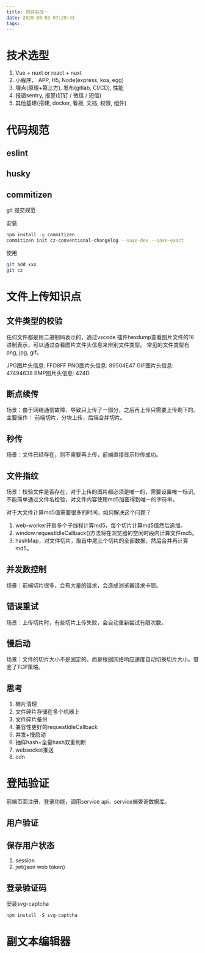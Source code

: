 ```yaml
---
title: 项目实战一
date: 2020-08-03 07:29:43
tags:
---
```

# 技术选型
1. Vue + nuxt or react + nuxt
2. 小程序， APP, H5, Node(express, koa, egg)
3. 埋点(原理+第三方), 发布(gitlab, CI/CD), 性能
4. 报错sentry, 报警(钉钉 / 微信 / 短信)
5. 其他基建(搭建, docker, 看板, 文档, 权限, 组件)
# 代码规范
## eslint
## husky
## commitizen
git 提交规范

安装
```bash
npm install -g commitizen
commitizen init cz-conventional-changelog --save-dev --save-exact
```

使用
```bash
git add xxx
git cz
```

# 文件上传知识点
## 文件类型的校验
任何文件都是用二进制码表示的，通过vscode 插件hexdump查看图片文件的16进制表示，可以通过查看图片文件头信息来辨别文件类型。
常见的文件类型有png, jpg, gif。

JPG图片头信息: FFD8FF
PNG图片头信息: 89504E47
GIF图片头信息: 47494638
BMP图片头信息: 424D

## 断点续传
场景：由于网络通信故障，导致只上传了一部分，之后再上传只需要上传剩下的。
主要操作： 前端切片，分块上传，后端合并切片。

## 秒传
场景：文件已经存在，则不需要再上传，前端直接显示秒传成功。

## 文件指纹
场景：校验文件是否存在，对于上传的图片都必须是唯一的，需要设置唯一标识。
不能简单通过文件名检验，对文件内容使用md5加密得到唯一的字符串。

对于大文件计算md5值需要很多的时间，如何解决这个问题？
1. web-worker开启多个子线程计算md5，每个切片计算md5值然后追加。
2. window.requestIdleCallback()方法将在浏览器的空闲时段内计算文件md5。
3. hashMap，对文件切片，取首中尾三个切片的全部数据，然后合并再计算md5。

## 并发数控制
场景：前端切片很多，会有大量的请求，会造成浏览器请求卡顿。

## 错误重试
场景：上传切片时，有些切片上传失败，会自动重新尝试有限次数。

## 慢启动
场景：文件的切片大小不是固定的，而是根据网络响应速度自动切换切片大小。借鉴了TCP策略。

## 思考
1. 碎片清理
2. 文件碎片存储在多个机器上
3. 文件碎片备份
4. 兼容性更好的requestIdleCallback
5. 并发+慢启动
6. 抽样hash+全量hash双重判断
7. websocket推送
8. cdn
# 登陆验证
前端页面注册，登录功能，调用service api，service端查询数据库。
## 用户验证
## 保存用户状态
1. session
2. jwt(json web token)
## 登录验证码
安装svg-captcha
```js
npm install -S svg-captcha
```

# 副文本编辑器